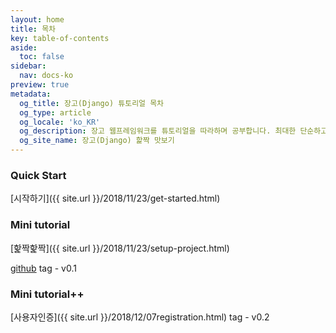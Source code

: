```yaml
---
layout: home
title: 목차
key: table-of-contents
aside:
  toc: false
sidebar:
  nav: docs-ko
preview: true
metadata:
  og_title: 장고(Django) 튜토리얼 목차
  og_type: article
  og_locale: 'ko_KR'
  og_description: 장고 웹프레임워크를 튜토리얼을 따라하며 공부합니다. 최대한 단순하고 빠르게 훑어볼 수 있고, 추후에 좀 더 깊이 있는 내용도 다룰 예정입니다.
  og_site_name: 장고(Django) 핥짝 맛보기
---
```


### Quick Start
[시작하기]({{ site.url }}/2018/11/23/get-started.html)

### Mini tutorial
[핥짝핥짝]({{ site.url }}/2018/11/23/setup-project.html)

[github](https://github.com/swarf00/minitutorial.git) tag - v0.1

### Mini tutorial++
[사용자인증]({{ site.url }}/2018/12/07registration.html) tag - v0.2
